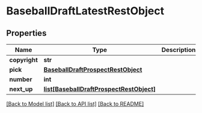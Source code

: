 # BaseballDraftLatestRestObject

## Properties
Name | Type | Description | Notes
------------ | ------------- | ------------- | -------------
**copyright** | **str** |  | [optional] 
**pick** | [**BaseballDraftProspectRestObject**](BaseballDraftProspectRestObject.md) |  | [optional] 
**number** | **int** |  | [optional] 
**next_up** | [**list[BaseballDraftProspectRestObject]**](BaseballDraftProspectRestObject.md) |  | [optional] 

[[Back to Model list]](../README.md#documentation-for-models) [[Back to API list]](../README.md#documentation-for-api-endpoints) [[Back to README]](../README.md)

